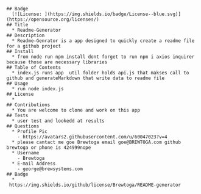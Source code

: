 
    ## Badge 
      [![License: ](https://img.shields.io/badge/License--blue.svg)](https://opensource.org/licenses/)
    ## Title
      * Readme-Generator
    ## Description
      * Readme-Genrator is a app designed to quickly create a readme file for a github project
    ## Install
      * from node run npm install dont forget to run npm i axios inquirer because those are necessary libraries
    ## Table of Contents
      * index.js runs app  util folder holds api.js that makses call to github and generateMarkdown that write data to readme file  
    ## Usage
      * run node index.js
    ## License
      * 
    ## Contributions
      * You are welcome to clone and work on this app 
    ## Tests
      * user test and lookedd at results
    ## Questions
      * Profile Pic
        - https://avatars2.githubusercontent.com/u/60047023?v=4
      * please cantact me goe Brewtoga email goe@BREWTOGA.com github brewtoga or phone is 424999nope 
      * Username
        - Brewtoga
      * E-mail Address
        - george@brewsystems.com
    ## Badge
      * 
     https://img.shields.io/github/license/Brewtoga/README-generator
    
